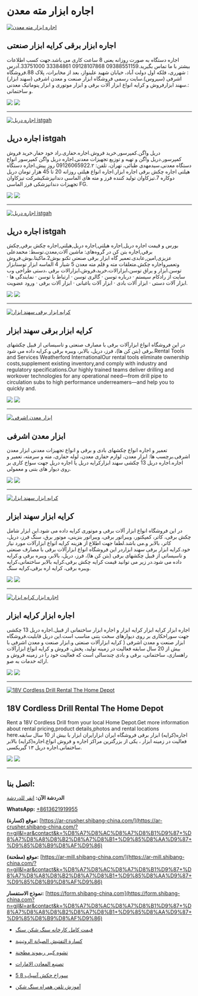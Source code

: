 # اجاره ابزار مته معدن

<a href="https://swt.shibang-china.com/?n=gjl&l=ar&img&k=%D8%A7%D8%AC%D8%A7%D8%B1%D9%87+%D8%A7%D8%A8%D8%B2%D8%A7%D8%B1+%D9%85%D8%AA%D9%87+%D9%85%D8%B9%D8%AF%D9%86" target="_blank">![اجاره ابزار مته معدن](http://static.shibang-china.com/all-800x300/1139.jpg)</a>

## اجاره ابزار برقی کرایه ابزار صنعتی
اجاره دستگاه به صورت روزانه یعنی 8 ساعت کاری می باشد.جهت کسب اطلاعات بیشتر با ما تماس بگیرید.09388551159 09128107868 33384861 33751000.آدرس : شهرری، فلکه اول دولت آباد، خیابان شهید علینواز، بعد از مخابرات، پلاک 88.فروشگاه اشرفی (سیروس).سایت رسمی فروشگاه ابزار صنعت و معدن اشرفی (سهند ابزار) :.سهند ابزارفروش و کرایه انواع ابزار آلات برقی و ابزار موتوری و ابزار پنوماتیک معدنی و ساختمانی.


<a href="https://whatsapp.shibangsoft.com/WhatsApp.php" target="_blank" title="WhatsApp">![](http://static.shibang-china.com/icon/whatsapp.png)</a> <a href="https://swt.shibang-china.com/?n=gjl&l=ar&icon&k=%D8%A7%D8%AC%D8%A7%D8%B1%D9%87+%D8%A7%D8%A8%D8%B2%D8%A7%D8%B1+%D9%85%D8%AA%D9%87+%D9%85%D8%B9%D8%AF%D9%86" target="_blank">![](http://static.shibang-china.com/icon/chat-ar.png)</a>

---

<a href="https://swt.shibang-china.com/?n=gjl&l=ar&img&k=%D8%A7%D8%AC%D8%A7%D8%B1%D9%87+%D8%A7%D8%A8%D8%B2%D8%A7%D8%B1+%D9%85%D8%AA%D9%87+%D9%85%D8%B9%D8%AF%D9%86" target="_blank">![اجاره دریل istgah](http://static.shibang-china.com/all-800x300/448.jpg)</a>

## اجاره دریل istgah
دریل واگن.کمپرسور.خرید فروش.اجاره.حفاری.راد خود حفار.خرید فروش کمپرسور.دریل واگن و تهیه و توزیع تجهیزات معدنی.اجاره دریل واگن کمپرسور انواع دستگاه معدنی.سیدمهدی طبائی، تهران، تلفن: 09126065922.۲ روز پیش.اجاره دستگاه هیلتی اجاره چکش برقی اجاره ابزار.اجاره انواع هیلتی روزانه 20 تا 45 هزار تومان دریل دوکاره 7.تیزکاوان تولید کننده فرز و مته های الماسی دندانپزشکیشرکت تیزکاوان تجهیزات دندانپزشکی فرز الماسی FG.


<a href="https://whatsapp.shibangsoft.com/WhatsApp.php" target="_blank" title="WhatsApp">![](http://static.shibang-china.com/icon/whatsapp.png)</a> <a href="https://swt.shibang-china.com/?n=gjl&l=ar&icon&k=%D8%A7%D8%AC%D8%A7%D8%B1%D9%87+%D8%A7%D8%A8%D8%B2%D8%A7%D8%B1+%D9%85%D8%AA%D9%87+%D9%85%D8%B9%D8%AF%D9%86" target="_blank">![](http://static.shibang-china.com/icon/chat-ar.png)</a>

---

<a href="https://swt.shibang-china.com/?n=gjl&l=ar&img&k=%D8%A7%D8%AC%D8%A7%D8%B1%D9%87+%D8%A7%D8%A8%D8%B2%D8%A7%D8%B1+%D9%85%D8%AA%D9%87+%D9%85%D8%B9%D8%AF%D9%86" target="_blank">![اجاره دریل istgah](http://static.shibang-china.com/all-800x300/1309.jpg)</a>

## اجاره دریل istgah
بورس و قیمت اجاره دریل,اجاره هيلتي,اجاره دريل,هيلتي,اجاره چكش برقي,چكش برقي,اجاره بتن كن در گروه‌های: ماشین آلات,معدن.توسط: محمدعلی عزیزی,امین,عابدی.تعمیر گاه ابزار برقی صنعتی تکنو بوش2.ماکیتا.بوش.فروش وتعمیرواجاره چکش.متعلقات مته و قلم مته معدن 5 شیار 4 الماسه ابزار توسنابزار توسن.ابزار و یراق توسن،ابزارالات،خرید،فروش،ابزارالات برقی ،دستی طراحی وب سایت از رادکام سیستم &middot; درباره توسن &middot; گالری توسن &middot; ارتباط با توسن &middot; نمایندگی ها &middot; ابزار آلات دستی &middot; ابزار آلات بادی &middot; ابزار آلات باغبانی &middot; ابزار آلات برقی &middot; ورود عضویت.


<a href="https://whatsapp.shibangsoft.com/WhatsApp.php" target="_blank" title="WhatsApp">![](http://static.shibang-china.com/icon/whatsapp.png)</a> <a href="https://swt.shibang-china.com/?n=gjl&l=ar&icon&k=%D8%A7%D8%AC%D8%A7%D8%B1%D9%87+%D8%A7%D8%A8%D8%B2%D8%A7%D8%B1+%D9%85%D8%AA%D9%87+%D9%85%D8%B9%D8%AF%D9%86" target="_blank">![](http://static.shibang-china.com/icon/chat-ar.png)</a>

---

<a href="https://swt.shibang-china.com/?n=gjl&l=ar&img&k=%D8%A7%D8%AC%D8%A7%D8%B1%D9%87+%D8%A7%D8%A8%D8%B2%D8%A7%D8%B1+%D9%85%D8%AA%D9%87+%D9%85%D8%B9%D8%AF%D9%86" target="_blank">![کرایه ابزار برقی سهند ابزار](http://static.shibang-china.com/all-800x300/215.jpg)</a>

## کرایه ابزار برقی سهند ابزار
در این فروشگاه انواع ابزارآلات برقی با مصارف صنعتی و تاسیساتی از قبیل چکشهای برقی (بتن کن ها)، فرز، دریل، بالابر، ویبره برقی و.کرایه داده می شود.Rental Tools and Services Weatherford InternationalOur rental tools eliminate ownership costs,supplement existing inventory,and comply with industry and regulatory specifications.Our highly trained teams deliver drilling and workover technologies for any operational need—from drill pipe to circulation subs to high performance underreamers—and help you to quickly and.


<a href="https://whatsapp.shibangsoft.com/WhatsApp.php" target="_blank" title="WhatsApp">![](http://static.shibang-china.com/icon/whatsapp.png)</a> <a href="https://swt.shibang-china.com/?n=gjl&l=ar&icon&k=%D8%A7%D8%AC%D8%A7%D8%B1%D9%87+%D8%A7%D8%A8%D8%B2%D8%A7%D8%B1+%D9%85%D8%AA%D9%87+%D9%85%D8%B9%D8%AF%D9%86" target="_blank">![](http://static.shibang-china.com/icon/chat-ar.png)</a>

---

<a href="https://swt.shibang-china.com/?n=gjl&l=ar&img&k=%D8%A7%D8%AC%D8%A7%D8%B1%D9%87+%D8%A7%D8%A8%D8%B2%D8%A7%D8%B1+%D9%85%D8%AA%D9%87+%D9%85%D8%B9%D8%AF%D9%86" target="_blank">![ابزار معدن اشرفی](http://static.shibang-china.com/all-800x300/1323.jpg)</a>

## ابزار معدن اشرفی
تعمیر و اجاره انواع چکشهای بادی و برقی و انواع تجهیزات معدنی ابزار معدن اشرفی.برچسب ها: ابزار معدن، لوازم حفاری معدن، لوله حفاری، مته و سرمته، تعمیر و اجاره.اجاره دریل 13 چکشی سهند ابزارکرایه دریل یا اجاره دریل جهت سواخ کاری بر روی دیوار های بتنی و معمولی.


<a href="https://whatsapp.shibangsoft.com/WhatsApp.php" target="_blank" title="WhatsApp">![](http://static.shibang-china.com/icon/whatsapp.png)</a> <a href="https://swt.shibang-china.com/?n=gjl&l=ar&icon&k=%D8%A7%D8%AC%D8%A7%D8%B1%D9%87+%D8%A7%D8%A8%D8%B2%D8%A7%D8%B1+%D9%85%D8%AA%D9%87+%D9%85%D8%B9%D8%AF%D9%86" target="_blank">![](http://static.shibang-china.com/icon/chat-ar.png)</a>

---

<a href="https://swt.shibang-china.com/?n=gjl&l=ar&img&k=%D8%A7%D8%AC%D8%A7%D8%B1%D9%87+%D8%A7%D8%A8%D8%B2%D8%A7%D8%B1+%D9%85%D8%AA%D9%87+%D9%85%D8%B9%D8%AF%D9%86" target="_blank">![کرایه ابزار سهند ابزار](http://static.shibang-china.com/all-800x300/1526.jpg)</a>

## کرایه ابزار سهند ابزار
در این فروشگاه انواع ابزار آلات برقی و موتوری کرایه داده می شود.این ابزار شامل چکش برقی، کاتر، کمپکتور، ویبراتور برقی، ویبراتور بنزینی، موتور برق، سنگ فرز، دریل، کاتر، بالابر و.می باشد.لطفا جهت اطلاع از هزینه کرایه انواع ابزارآلات مورد نیاز خود.کرایه ابزار برقی سهند ابزاردر این فروشگاه انواع ابزارآلات برقی با مصارف صنعتی و تاسیساتی از قبیل چکشهای برقی (بتن کن ها)، فرز، دریل، بالابر، ویبره برقی و.کرایه داده می شود.در زیر می توانید قیمت کرایه چکش برقی،کرایه بالابر ساختمانی،کرایه ویبره برقی، کرایه اره برقی،کرایه سنگ.


<a href="https://whatsapp.shibangsoft.com/WhatsApp.php" target="_blank" title="WhatsApp">![](http://static.shibang-china.com/icon/whatsapp.png)</a> <a href="https://swt.shibang-china.com/?n=gjl&l=ar&icon&k=%D8%A7%D8%AC%D8%A7%D8%B1%D9%87+%D8%A7%D8%A8%D8%B2%D8%A7%D8%B1+%D9%85%D8%AA%D9%87+%D9%85%D8%B9%D8%AF%D9%86" target="_blank">![](http://static.shibang-china.com/icon/chat-ar.png)</a>

---

<a href="https://swt.shibang-china.com/?n=gjl&l=ar&img&k=%D8%A7%D8%AC%D8%A7%D8%B1%D9%87+%D8%A7%D8%A8%D8%B2%D8%A7%D8%B1+%D9%85%D8%AA%D9%87+%D9%85%D8%B9%D8%AF%D9%86" target="_blank">![اجاره ابزار کرایه ابزار](http://static.shibang-china.com/all-800x300/565.jpg)</a>

## اجاره ابزار کرایه ابزار
اجاره ابزار کرایه ابزار کرایه ابزار و اجاره ابزار ساختمانی از قبیل.اجاره دریل 13 چکشی جهت سوراخکاری بر روی دیوارهای سخت بتنی مناسب است.این دریل قابلیت.فروشگاه ابزار صنعت و معدن اشرفی ( کرایه ابزارآلات صنعتی و.ابزار صنعت و معدن اشرفی با بیش از 20 سال سابقه فعالیت در زمینه تولید، پخش، فروش و کرایه انواع ابزارآلات راهسازی، ساختمانی، برقی و بادی چندسالی است که فعالیت خود را در زمینه فروش و ارائه خدمات به صو.


<a href="https://whatsapp.shibangsoft.com/WhatsApp.php" target="_blank" title="WhatsApp">![](http://static.shibang-china.com/icon/whatsapp.png)</a> <a href="https://swt.shibang-china.com/?n=gjl&l=ar&icon&k=%D8%A7%D8%AC%D8%A7%D8%B1%D9%87+%D8%A7%D8%A8%D8%B2%D8%A7%D8%B1+%D9%85%D8%AA%D9%87+%D9%85%D8%B9%D8%AF%D9%86" target="_blank">![](http://static.shibang-china.com/icon/chat-ar.png)</a>

---

<a href="https://swt.shibang-china.com/?n=gjl&l=ar&img&k=%D8%A7%D8%AC%D8%A7%D8%B1%D9%87+%D8%A7%D8%A8%D8%B2%D8%A7%D8%B1+%D9%85%D8%AA%D9%87+%D9%85%D8%B9%D8%AF%D9%86" target="_blank">![18V Cordless Drill Rental The Home Depot](http://static.shibang-china.com/all-800x300/730.jpg)</a>

## 18V Cordless Drill Rental The Home Depot
Rent a 18V Cordless Drill from your local Home Depot.Get more information about rental pricing,product details,photos and rental locations here.اجاره(کرایه) ابزار برقی فروشگاه ایران ابزارایران ابزار با بیش از 10 سال سابقه فعالیت در زمینه ابزار ، یکی از بزرگترین مراکز اجاره و فروش انواع.اجاره(کرایه) بالابر ساختمانی.اجاره دریل ۱۳ گیربکسی.


<a href="https://whatsapp.shibangsoft.com/WhatsApp.php" target="_blank" title="WhatsApp">![](http://static.shibang-china.com/icon/whatsapp.png)</a> <a href="https://swt.shibang-china.com/?n=gjl&l=ar&icon&k=%D8%A7%D8%AC%D8%A7%D8%B1%D9%87+%D8%A7%D8%A8%D8%B2%D8%A7%D8%B1+%D9%85%D8%AA%D9%87+%D9%85%D8%B9%D8%AF%D9%86" target="_blank">![](http://static.shibang-china.com/icon/chat-ar.png)</a>

---
## اتصل بنا:

**الدردشة الآن:** [انقر للدردشة](https://swt.shibang-china.com?n=gjl&l=ar&contact&k=%D8%A7%D8%AC%D8%A7%D8%B1%D9%87+%D8%A7%D8%A8%D8%B2%D8%A7%D8%B1+%D9%85%D8%AA%D9%87+%D9%85%D8%B9%D8%AF%D9%86)

**WhatsApp:**  [+8613621919955](https://whatsapp.shibangsoft.com/WhatsApp.php)

**موقع (كسارة):** [https://ar-crusher.shibang-china.com/](https://ar-crusher.shibang-china.com/?n=gjl&l=ar&contact&k=%D8%A7%D8%AC%D8%A7%D8%B1%D9%87+%D8%A7%D8%A8%D8%B2%D8%A7%D8%B1+%D9%85%D8%AA%D9%87+%D9%85%D8%B9%D8%AF%D9%86)

**موقع (مطحنة):** [https://ar-mill.shibang-china.com/](https://ar-mill.shibang-china.com/?n=gjl&l=ar&contact&k=%D8%A7%D8%AC%D8%A7%D8%B1%D9%87+%D8%A7%D8%A8%D8%B2%D8%A7%D8%B1+%D9%85%D8%AA%D9%87+%D9%85%D8%B9%D8%AF%D9%86)

**نموذج الاستفسار:** [https://form.shibang-china.com](https://form.shibang-china.com?n=gjl&l=ar&contact&k=%D8%A7%D8%AC%D8%A7%D8%B1%D9%87+%D8%A7%D8%A8%D8%B2%D8%A7%D8%B1+%D9%85%D8%AA%D9%87+%D9%85%D8%B9%D8%AF%D9%86)

* [قیمت کامل کارخانه سنگ شکن سنگ](../39/%D9%82%DB%8C%D9%85%D8%AA%20%DA%A9%D8%A7%D9%85%D9%84%20%DA%A9%D8%A7%D8%B1%D8%AE%D8%A7%D9%86%D9%87%20%D8%B3%D9%86%DA%AF%20%D8%B4%DA%A9%D9%86%20%D8%B3%D9%86%DA%AF.md)

* [كسارة التفتيش الصيانة الروتينية](../40/%D9%83%D8%B3%D8%A7%D8%B1%D8%A9%20%D8%A7%D9%84%D8%AA%D9%81%D8%AA%D9%8A%D8%B4%20%D8%A7%D9%84%D8%B5%D9%8A%D8%A7%D9%86%D8%A9%20%D8%A7%D9%84%D8%B1%D9%88%D8%AA%D9%8A%D9%86%D9%8A%D8%A9.md)

* [تشوه كبير ريموند مطحنة](../40/%D8%AA%D8%B4%D9%88%D9%87%20%D9%83%D8%A8%D9%8A%D8%B1%20%D8%B1%D9%8A%D9%85%D9%88%D9%86%D8%AF%20%D9%85%D8%B7%D8%AD%D9%86%D8%A9.md)

* [تصنيع المعادن الامارات](../37/%D8%AA%D8%B5%D9%86%D9%8A%D8%B9%20%D8%A7%D9%84%D9%85%D8%B9%D8%A7%D8%AF%D9%86%20%D8%A7%D9%84%D8%A7%D9%85%D8%A7%D8%B1%D8%A7%D8%AA.md)

* [5 8 سوراخ چکش آسیاب](../36/5%208%20%D8%B3%D9%88%D8%B1%D8%A7%D8%AE%20%DA%86%DA%A9%D8%B4%20%D8%A2%D8%B3%DB%8C%D8%A7%D8%A8.md)

* [آموزش تلفن همراه سنگ شکن](../40/%D8%A2%D9%85%D9%88%D8%B2%D8%B4%20%D8%AA%D9%84%D9%81%D9%86%20%D9%87%D9%85%D8%B1%D8%A7%D9%87%20%D8%B3%D9%86%DA%AF%20%D8%B4%DA%A9%D9%86.md)